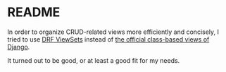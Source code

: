 # README

In order to organize CRUD-related views more efficiently and concisely, I tried to use [DRF ViewSets](https://www.django-rest-framework.org/api-guide/viewsets/) instead of [the official class-based views of Django](https://docs.djangoproject.com/en/3.0/topics/class-based-views/intro/).

It turned out to be good, or at least a good fit for my needs.
